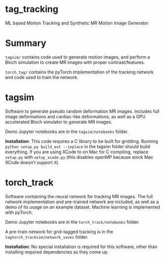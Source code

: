 # tag_tracking
ML based Motion Tracking and Synthetic MR Motion Image Generator

# Summary

`tagsim/` contains code used to generate motion images, and perform a Bloch
simulation to create MR images with proper contrast/features.

`torch_tag/` contains the pyTorch implementation of the tracking network and
code used to train the network.

# tagsim

Software to generate pseudo random deformation MR images.  Includes full image
deformations and cardiac-like deformations, as well as a GPU accelerated Bloch
simulator to generate MR images.

Demo Jupyter notebooks are in the `tagsim/notebooks` folder.

**Installation**: This code requires a C library to be built for gridding.  Running `python setup.py build_ext --inplace` in the tagsim folder should build everything.  If you are using XCode to on Mac for C compiling, replace `setup.py` with `setup_xcode.py` (this disables openMP because stock Mac XCode doesn't support it).

# torch_track

Software containing the neural network for tracking MR images.  The full network implementation and pre-trained network are included, as well as a demo of its usage on an example dataset.  Machine learning is implemented with pyTorch.

Demo Jupyter notebooks are in the `torch_track/notebooks` folder.

A pre-train network for grid-tagged tracking is in the `tagtorch_tracksim/network_saves` folder.

**Installation**: No special installation is required for this software, other than installing required dependencies as they come up.



